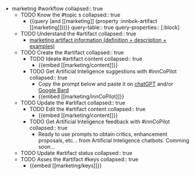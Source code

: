 
- marketing #workflow
   collapsed:: true
  - TODO Know the #topic s
    collapsed:: true
    - {{query (and [[marketing]] (property :innbok-artifact [[marketing]]))}}
      query-table:: true
      query-properties:: [:block]
  - TODO Understand the #artifact
    collapsed:: true
    - [marketing artifact information (definition + description + examples)](https://go.innbok.com/#/page/innBoK%2Fmarketing%2Finfo)
  - TODO Create the #artifact
     collapsed:: true
    - TODO Ideate #artifact content
      collapsed:: true
      - {{embed [[marketing/content]]}}
    - TODO Get Artificial Inteligence suggestions with #innCoPilot
      collapsed:: true
      - Copy the prompt below and paste it on [chatGPT](https://chat.openai.com) and/or [Google Bard](https://bard.google.com/chat)
      - {{embed [[marketing/innCoPilot]]}}
  - TODO Update the #artifact
    collapsed:: true
    - TODO Edit the #artifact content
     collapsed:: true
      - {{embed [[marketing/content]]}}
    - TODO Get Artificial Inteligence feedback with #innCoPilot
      collapsed:: true
      - Ready to use prompts to obtain critics, enhancement proposals, etc... from Artificial Inteligence chatbots. Comming soon...
  - TODO Update #artifact status
    collapsed:: true
  - TODO Asses the #artifact #keys
    collapsed:: true
    - {{embed [[marketing/keys]]}}



